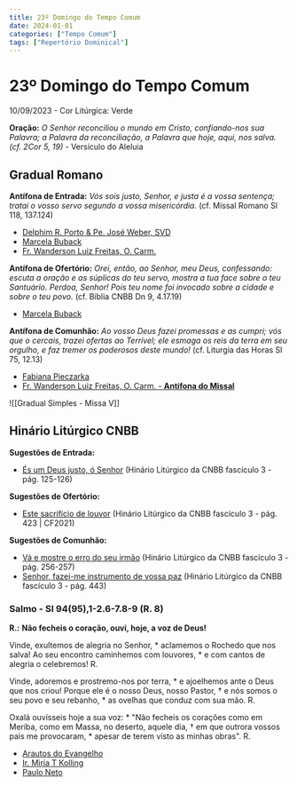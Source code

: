 ```yaml
---
title: 23º Domingo do Tempo Comum
date: 2024-01-01
categories: ["Tempo Comum"]
tags: ["Repertório Dominical"]
---
```

# 23º Domingo do Tempo Comum
10/09/2023 - Cor Litúrgica: Verde

**Oração:** *O Senhor reconciliou o mundo em Cristo, confiando-nos sua Palavra; a Palavra da reconciliação, a Palavra que hoje, aqui, nos salva. (cf. 2Cor 5, 19)* - Versículo do Aleluia

## Gradual Romano
**Antífona de Entrada:** *Vós sois justo, Senhor, e justa é a vossa sentença; tratai o vosso servo segundo a vossa misericórdia.* (cf. Missal Romano Sl 118, 137.124)
- [Delphim R. Porto & Pe. José Weber, SVD](https://youtu.be/2ZVFZE0YOQ0?si=P1TAOE5XH_8Mw04d)
- [Marcela Buback](https://youtu.be/lmFO1uTA0Ck?si=96zUX5AkpiPT3_Uv)
- [Fr. Wanderson Luiz Freitas, O. Carm.](https://youtu.be/FkWQTAhHrBM?si=W8pgE85kAEfauzoi)

**Antífona de Ofertório:** *Orei, então, ao Senhor, meu Deus, confessando: escuta a oração e as súplicas do teu servo, mostra a tua face sobre o teu Santuário. Perdoa, Senhor! Pois teu nome foi invocado sobre a cidade e sobre o teu povo.* (cf. Bíblia CNBB Dn 9, 4.17.19)
- [Marcela Buback](https://youtu.be/Q8lE74GcGCQ?si=3T8m1fYQ7wOuH65l)

**Antífona de Comunhão:** *Ao vosso Deus fazei promessas e as cumpri; vós que o cercais, trazei ofertas ao Terrível; ele esmaga os reis da terra em seu orgulho, e faz tremer os poderosos deste mundo!* (cf. Liturgia das Horas Sl 75, 12.13)
- [Fabiana Pieczarka](https://youtu.be/LFBt9QiXWkc?si=WpzdkeT8ewD4p2Fc)
- [Fr. Wanderson Luiz Freitas, O. Carm. - **Antífona do Missal**](https://youtu.be/FrXizfHf7F8?si=1S9MIDXPUsg9kkQx)

![[Gradual Simples - Missa V]]


## Hinário Litúrgico CNBB
**Sugestões de Entrada:** 
- [És um Deus justo, ó Senhor](https://youtu.be/kfy5ff0-hSs?si=KBQV1ODitO2L9AxL)
  (Hinário Litúrgico da CNBB fascículo 3 - pág. 125-126)

**Sugestões de Ofertório:**
- [Este sacrifício de louvor](https://youtu.be/IgJoocSWysg?si=zCum7cs3zydmf9gR)
  (Hinário Litúrgico da CNBB fascículo 3 - pág. 423 | CF2021)

**Sugestões de Comunhão:**
- [Vá e mostre o erro do seu irmão](https://youtu.be/qPyB1TqSlbE?si=lMbB2nUK5tArRRQ6&t=34)
  (Hinário Litúrgico da CNBB fascículo 3 - pág. 256-257)
- [Senhor, fazei-me instrumento de vossa paz](https://youtu.be/yUvIKdLAgxQ?si=QsL9RLsRdMU93Vgp)
  (Hinário Litúrgico da CNBB fascículo 3 - pág. 443)

### Salmo - Sl 94(95),1-2.6-7.8-9 (R. 8)

**R.:** **Não fecheis o coração, ouvi, hoje, a voz de Deus!**

Vinde, exultemos de alegria no Senhor, *
aclamemos o Rochedo que nos salva!
Ao seu encontro caminhemos com louvores, *
e com cantos de alegria o celebremos! R.

Vinde, adoremos e prostremo-nos por terra, *
e ajoelhemos ante o Deus que nos criou!
Porque ele é o nosso Deus, nosso Pastor, † 
e nós somos o seu povo e seu rebanho, *
as ovelhas que conduz com sua mão. R.

Oxalá ouvísseis hoje a sua voz: *
"Não fecheis os corações como em Meriba,
como em Massa, no deserto, aquele dia, † 
em que outrora vossos pais me provocaram, *
apesar de terem visto as minhas obras". R.

- [Arautos do Evangelho](https://youtu.be/u-6u4c2Ufuc?si=1m9GD2Ru9flxG-pi)
- [Ir. Miria T Kolling](https://youtu.be/TG_AGOm6Veg?si=lDfq4StrSO1K_z4f)
- [Paulo Neto](https://youtu.be/VvbUXyToR4s?si=9Sek7PveNLiWUAMf&t=125)
